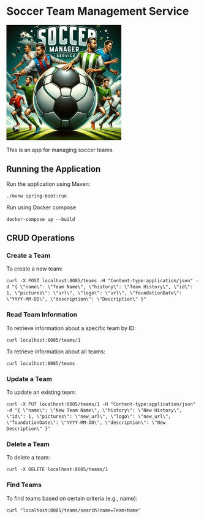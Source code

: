 
# Soccer Team Management Service
![Logo](src/main/resources/static/logo.png)

This is an app for managing soccer teams.

## Running the Application
Run the application using Maven:
```
./mvnw spring-boot:run
```
Run using Docker compose
```
docker-compose up --build
```
## CRUD Operations

### Create a Team
To create a new team:
```
curl -X POST localhost:8085/teams -H "Content-type:application/json" -d "{ \"name\": \"Team Name\", \"history\": \"Team History\", \"id\": 1, \"pictures\": \"url\", \"logo\": \"url\", \"foundationDate\": \"YYYY-MM-DD\", \"description\": \"Description\" }"
```

### Read Team Information
To retrieve information about a specific team by ID:
```
curl localhost:8085/teams/1
```

To retrieve information about all teams:
```
curl localhost:8085/teams
```

### Update a Team
To update an existing team:
```
curl -X PUT localhost:8085/teams/1 -H "Content-type:application/json" -d "{ \"name\": \"New Team Name\", \"history\": \"New History\", \"id\": 1, \"pictures\": \"new_url\", \"logo\": \"new_url\", \"foundationDate\": \"YYYY-MM-DD\", \"description\": \"New Description\" }"
```

### Delete a Team
To delete a team:
```
curl -X DELETE localhost:8085/teams/1
```

### Find Teams
To find teams based on certain criteria (e.g., name):
```
curl "localhost:8085/teams/search?name=Team+Name"

```
